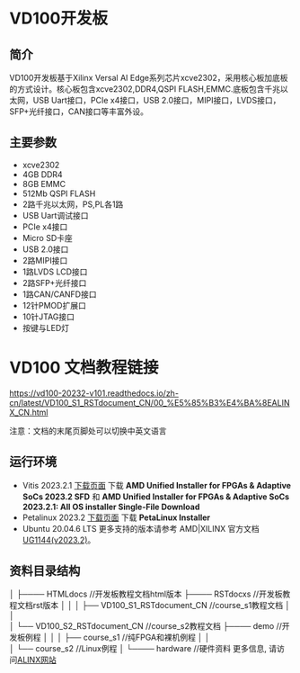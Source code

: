 # VD100开发板
## 简介
VD100开发板基于Xilinx Versal AI Edge系列芯片xcve2302，采用核心板加底板的方式设计。核心板包含xcve2302,DDR4,QSPI FLASH,EMMC.底板包含千兆以太网，USB Uart接口，PCIe x4接口，USB 2.0接口，MIPI接口，LVDS接口，SFP+光纤接口，CAN接口等丰富外设。
## 主要参数
* xcve2302
* 4GB DDR4
* 8GB EMMC
* 512Mb QSPI FLASH
* 2路千兆以太网，PS,PL各1路
* USB Uart调试接口
* PCIe x4接口
* Micro SD卡座
* USB 2.0接口
* 2路MIPI接口
* 1路LVDS LCD接口
* 2路SFP+光纤接口
* 1路CAN/CANFD接口
* 12针PMOD扩展口
* 10针JTAG接口
* 按键与LED灯

# VD100 文档教程链接
https://vd100-20232-v101.readthedocs.io/zh-cn/latest/VD100_S1_RSTdocument_CN/00_%E5%85%B3%E4%BA%8EALINX_CN.html

 注意：文档的末尾页脚处可以切换中英文语言

## 运行环境
* Vitis 2023.2.1 [下载页面](https://www.xilinx.com/support/download/index.html/content/xilinx/en/downloadNav/vitis.html)
下载 **AMD Unified Installer for FPGAs & Adaptive SoCs 2023.2 SFD**  和 **AMD Unified Installer for FPGAs & Adaptive SoCs 2023.2.1: All OS installer Single-File Download**
* Petalinux 2023.2 [下载页面](https://www.xilinx.com/support/download/index.html/content/xilinx/en/downloadNav/embedded-design-tools.html)
下载 **PetaLinux Installer**
* Ubuntu 20.04.6 LTS 更多支持的版本请参考 AMD|XILINX 官方文档[UG1144(v2023.2)](https://docs.xilinx.com/r/en-US/ug1144-petalinux-tools-reference-guide)。
## 资料目录结构
   │
   ├──── HTMLdocs  //开发板教程文档html版本
   ├──── RSTdocxs  //开发板教程文档rst版本
   │	│
   │ 	├── VD100_S1_RSTdocument_CN  //course_s1教程文档
   │ 	│	
   │ 	└── VD100_S2_RSTdocument_CN  //course_s2教程文档
   ├──── demo  //开发板例程
   │	│
   │ 	├── course_s1  //纯FPGA和裸机例程
   │ 	│	
   │ 	└── course_s2  //Linux例程
   │
   └──── hardware    //硬件资料
更多信息, 请访问[ALINX网站](https://www.alinx.com)